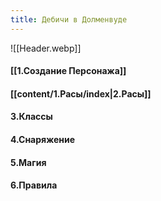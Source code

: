 ```yaml
---
title: Дебичи в Долменвуде
---
```

![[Header.webp]]

#### [[1.Создание Персонажа]]

#### [[content/1.Расы/index|2.Расы]]

#### 3.Классы

#### 4.Снаряжение

#### 5.Магия

#### 6.Правила

